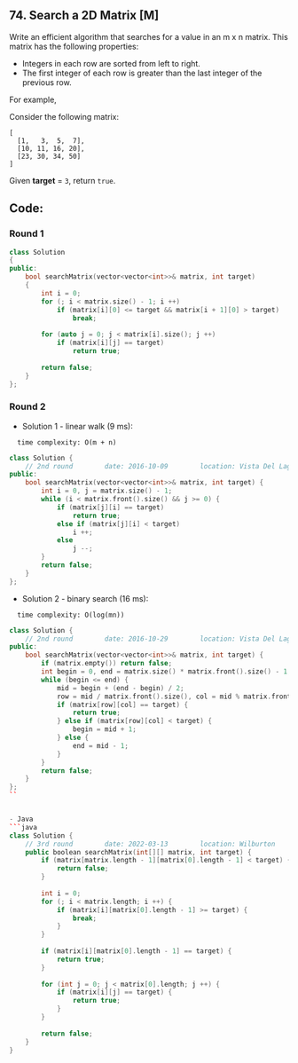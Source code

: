 ## 74. Search a 2D Matrix [M]
Write an efficient algorithm that searches for a value in an m x n matrix. This matrix has the following properties:

  - Integers in each row are sorted from left to right.
  - The first integer of each row is greater than the last integer of the previous row.

For example,

Consider the following matrix: 
```
[
  [1,   3,  5,  7],
  [10, 11, 16, 20],
  [23, 30, 34, 50]
]
```

Given **target** = `3`, return `true`.

## Code:
### Round 1
```c++
class Solution 
{
public:
    bool searchMatrix(vector<vector<int>>& matrix, int target) 
    {
        int i = 0;
        for (; i < matrix.size() - 1; i ++)
            if (matrix[i][0] <= target && matrix[i + 1][0] > target)
                break;
        
        for (auto j = 0; j < matrix[i].size(); j ++)
            if (matrix[i][j] == target)
                return true;
        
        return false;
    }
};
```

### Round 2
- Solution 1 - linear walk (9 ms):
```
  time complexity: O(m + n) 
```
```c++
class Solution {
    // 2nd round        date: 2016-10-09        location: Vista Del Lago III Apartement
public:
    bool searchMatrix(vector<vector<int>>& matrix, int target) {
        int i = 0, j = matrix.size() - 1;
        while (i < matrix.front().size() && j >= 0) {
            if (matrix[j][i] == target)
                return true;
            else if (matrix[j][i] < target)
                i ++;
            else
                j --;
        }
        return false;
    }
};
```

- Solution 2 - binary search (16 ms):
```
  time complexity: O(log(mn))
```
```c++
class Solution {
    // 2nd round        date: 2016-10-29        location: Vista Del Lago III 
public:
    bool searchMatrix(vector<vector<int>>& matrix, int target) {
        if (matrix.empty()) return false;
        int begin = 0, end = matrix.size() * matrix.front().size() - 1, mid, row, col;
        while (begin <= end) {
            mid = begin + (end - begin) / 2;
            row = mid / matrix.front().size(), col = mid % matrix.front().size();
            if (matrix[row][col] == target) {
                return true;
            } else if (matrix[row][col] < target) {
                begin = mid + 1;
            } else {
                end = mid - 1;
            }
        }
        return false;
    }
};
``


- Java
```java
class Solution {
    // 3rd round        date: 2022-03-13        location: Wilburton
    public boolean searchMatrix(int[][] matrix, int target) {
        if (matrix[matrix.length - 1][matrix[0].length - 1] < target) {
            return false;
        }
        
        int i = 0;
        for (; i < matrix.length; i ++) {
            if (matrix[i][matrix[0].length - 1] >= target) {
                break;
            }
        }
        
        if (matrix[i][matrix[0].length - 1] == target) {
            return true;
        }
        
        for (int j = 0; j < matrix[0].length; j ++) {
            if (matrix[i][j] == target) {
                return true;
            }
        }
        
        return false;
    }
}
```
